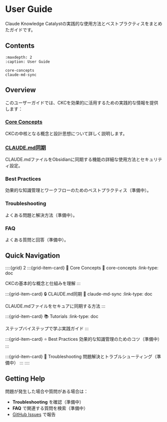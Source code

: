 # User Guide

Claude Knowledge Catalystの実践的な使用方法とベストプラクティスをまとめたガイドです。

## Contents

```{toctree}
:maxdepth: 2
:caption: User Guide

core-concepts
claude-md-sync
```

## Overview

このユーザーガイドでは、CKCを効果的に活用するための実践的な情報を提供します：

### [Core Concepts](core-concepts.md)
CKCの中核となる概念と設計思想について詳しく説明します。

### [CLAUDE.md同期](claude-md-sync.md)
CLAUDE.mdファイルをObsidianに同期する機能の詳細な使用方法とセキュリティ設定。

### Best Practices
効果的な知識管理とワークフローのためのベストプラクティス（準備中）。

### Troubleshooting  
よくある問題と解決方法（準備中）。

### FAQ
よくある質問と回答（準備中）。

## Quick Navigation

::::{grid} 2
:::{grid-item-card} 🎯 Core Concepts
:link: core-concepts
:link-type: doc

CKCの基本的な概念と仕組みを理解
:::

:::{grid-item-card} 🔒 CLAUDE.md同期
:link: claude-md-sync
:link-type: doc

CLAUDE.mdファイルをセキュアに同期する方法
:::

:::{grid-item-card} 📚 Tutorials
:link-type: doc

ステップバイステップで学ぶ実践ガイド
:::

:::{grid-item-card} ⭐ Best Practices
効果的な知識管理のためのコツ（準備中）
:::

:::{grid-item-card} 🔧 Troubleshooting
問題解決とトラブルシューティング（準備中）
:::
::::

## Getting Help

問題が発生した場合や質問がある場合は：

- **Troubleshooting** を確認（準備中）
- **FAQ** で関連する質問を検索（準備中）
- [GitHub Issues](https://github.com/drillan/claude-knowledge-catalyst/issues) で報告